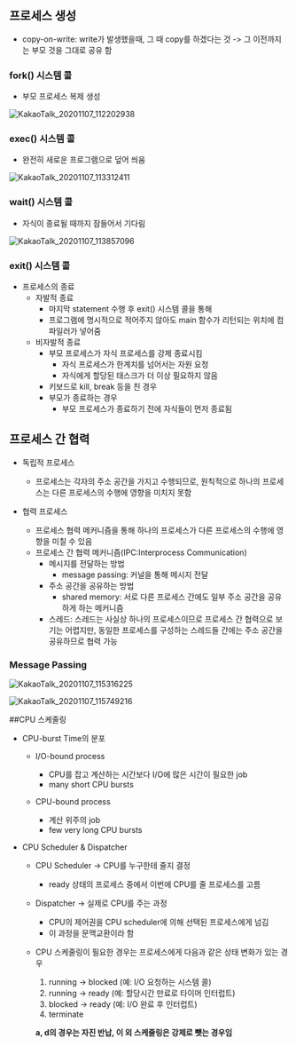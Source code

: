 ## 프로세스 생성

* copy-on-write: write가 발생했을때, 그 때 copy를 하겠다는 것 -> 그 이전까지는 부모 것을 그대로 공유 함

### fork() 시스템 콜

* 부모 프로세스 복제 생성

![KakaoTalk_20201107_112202938](https://user-images.githubusercontent.com/23302973/98429682-870b4c00-20eb-11eb-90fa-9200e2114e5f.jpg)

### exec() 시스템 콜

* 완전히 새로운 프로그램으로 덮어 씌움

![KakaoTalk_20201107_113312411](https://user-images.githubusercontent.com/23302973/98429936-15cc9880-20ed-11eb-8aad-eb570cd0ac5a.jpg)

### wait() 시스템 콜

* 자식이 종료될 때까지 잠들어서 기다림

![KakaoTalk_20201107_113857096](https://user-images.githubusercontent.com/23302973/98430014-de122080-20ed-11eb-8127-c6915dc5661a.jpg)

### exit() 시스템 콜

* 프로세스의 종료
  - 자발적 종료
    * 마지막 statement 수행 후 exit() 시스템 콜을 통해
    * 프로그램에 명시적으로 적어주지 않아도 main 함수가 리턴되는 위치에 컴파일러가 넣어줌
  - 비자발적 종료
    * 부모 프로세스가 자식 프로세스를 강제 종료시킴
      - 자식 프로세스가 한계치를 넘어서는 자원 요청
      - 자식에게 할당된 태스크가 더 이상 필요하지 않음
    * 키보드로 kill, break 등을 친 경우
    * 부모가 종료하는 경우
      - 부모 프로세스가 종료하기 전에 자식들이 먼저 종료됨


## 프로세스 간 협력
* 독립적 프로세스
  - 프로세스는 각자의 주소 공간을 가지고 수행되므로, 원칙적으로 하나의 프로세스는 다른 프로세스의 수행에 영향을 미치지 못함

* 협력 프로세스
  - 프로세스 협력 메커니즘을 통해 하나의 프로세스가 다른 프로세스의 수행에 영향을 미칠 수 있음
  
  * 프로세스 간 협력 메커니즘(IPC:Interprocess Communication)
    - 메시지를 전달하는 방법
      * message passing: 커널을 통해 메시지 전달
    - 주소 공간을 공유하는 방법
      * shared memory: 서로 다른 프로세스 간에도 일부 주소 공간을 공유하게 하는 메커니즘
    - 스레드: 스레드는 사실상 하나의 프로세스이므로 프로세스 간 협력으로 보기는 어렵지만, 동일한 프로세스를 구성하는 스레드들 간에는 주소 공간을 공유하므로 협력 가능
    

### Message Passing

![KakaoTalk_20201107_115316225](https://user-images.githubusercontent.com/23302973/98430334-e2d7d400-20ef-11eb-97f9-8b0eee4bd685.jpg)

![KakaoTalk_20201107_115749216](https://user-images.githubusercontent.com/23302973/98430448-904ae780-20f0-11eb-8fab-775085717bfd.jpg)

##CPU 스케줄링

* CPU-burst Time의 분포
  - I/O-bound process
    * CPU를 잡고 계산하는 시간보다 I/O에 많은 시간이 필요한 job
    * many short CPU bursts
    
  - CPU-bound process
    * 계산 위주의 job
    * few very long CPU bursts

* CPU Scheduler & Dispatcher
  - CPU Scheduler -> CPU를 누구한테 줄지 결정
    * ready 상태의 프로세스 중에서 이번에 CPU를 줄 프로세스를 고름
    
  - Dispatcher -> 실제로 CPU를 주는 과정
    * CPU의 제어권을 CPU scheduler에 의해 선택된 프로세스에게 넘김
    * 이 과정을 문맥교환이라 함
    
  - CPU 스케줄링이 필요한 경우는 프로세스에게 다음과 같은 상태 변화가 있는 경우
    1. running -> blocked (예: I/O 요청하는 시스템 콜)
    2. running -> ready (예: 할당시간 만료로 타이머 인터럽트)
    3. blocked -> ready (예: I/O 완료 후 인터럽트)
    4. terminate
    
    **a, d의 경우는 자진 반납, 이 외 스케줄링은 강제로 뺏는 경우임**
